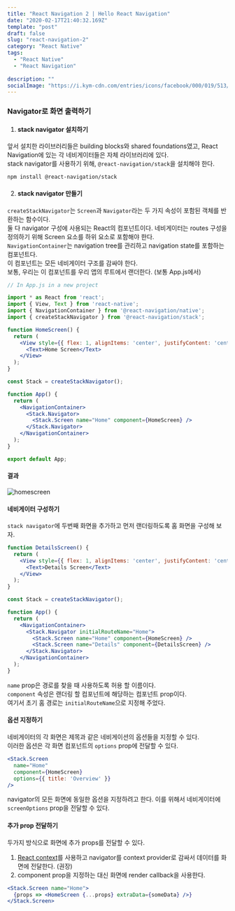 ```yaml
---
title: "React Navigation 2 | Hello React Navigation"
date: "2020-02-17T21:40:32.169Z"
template: "post"
draft: false
slug: "react-navigation-2"
category: "React Native"
tags:
  - "React Native"
  - "React Navigation"
  
description: ""
socialImage: "https://i.kym-cdn.com/entries/icons/facebook/000/019/513/til.jpg"
---
```


### Navigator로 화면 출력하기

1. #### stack navigator 설치하기   
앞서 설치한 라이브러리들은 building blocks와 shared foundations였고, React Navigation에 있는 각 네비게이터들은 자체 라이브러리에 있다.   
stack navigator를 사용하기 위해, `@react-navigation/stack`을 설치해야 한다.   
```
npm install @react-navigation/stack
```


2. #### stack navigator 만들기   
`createStackNavigator`는 `Screen`과 `Navigator`라는 두 가지 속성이 포함된 객체를 반환하는 함수이다.   
둘 다 navigator 구성에 사용되는 React의 컴포넌트이다. 네비게이터는 routes 구성을 정의하기 위해 Screen 요소를 하위 요소로 포함해야 한다.   
`NavigationContainer`는 navigation tree를 관리하고 navigation state를 포함하는 컴포넌트다.   
이 컴포넌트는 모든 네비게이터 구조를 감싸야 한다.   
보통, 우리는 이 컴포넌트를 우리 앱의 루트에서 랜더한다. (보통 App.js에서)   

```jsx
// In App.js in a new project

import * as React from 'react';
import { View, Text } from 'react-native';
import { NavigationContainer } from '@react-navigation/native';
import { createStackNavigator } from '@react-navigation/stack';

function HomeScreen() {
  return (
    <View style={{ flex: 1, alignItems: 'center', justifyContent: 'center' }}>
      <Text>Home Screen</Text>
    </View>
  );
}

const Stack = createStackNavigator();

function App() {
  return (
    <NavigationContainer>
      <Stack.Navigator>
        <Stack.Screen name="Home" component={HomeScreen} />
      </Stack.Navigator>
    </NavigationContainer>
  );
}

export default App;
```

#### 결과
![homescreen](https://reactnavigation.org/docs/assets/navigators/stack/basic_stack_nav.png)

#### 네비게이터 구성하기
`stack navigator`에 두번째 화면을 추가하고 먼저 랜더링하도록 홈 화면을 구성해 보자.

```jsx
function DetailsScreen() {
  return (
    <View style={{ flex: 1, alignItems: 'center', justifyContent: 'center' }}>
      <Text>Details Screen</Text>
    </View>
  );
}

const Stack = createStackNavigator();

function App() {
  return (
    <NavigationContainer>
      <Stack.Navigator initialRouteName="Home">
        <Stack.Screen name="Home" component={HomeScreen} />
        <Stack.Screen name="Details" component={DetailsScreen} />
      </Stack.Navigator>
    </NavigationContainer>
  );
}
```
`name` prop은 경로를 찾을 때 사용하도록 허용 할 이름이다.   
`component` 속성은 랜더링 할 컴포넌트에 해당하는 컴포넌트 prop이다.   
여기서 초기 홈 경로는 `initialRouteName`으로 지정해 주었다.


#### 옵션 지정하기
네비게이터의 각 화면은 제목과 같은 네비게이션의 옵션들을 지정할 수 있다.   
이러한 옵션은 각 화면 컴포넌트의 `options` prop에 전달할 수 있다.   
```jsx
<Stack.Screen
  name="Home"
  component={HomeScreen}
  options={{ title: 'Overview' }}
/>
```

navigator의 모든 화면에 동일한 옵션을 지정하려고 한다. 이를 위해서 네비게이터에 `screenOptions` prop을 전달할 수 있다.

#### 추가 prop 전달하기
두가지 방식으로 화면에 추가 props를 전달할 수 있다.
1. [React context](https://reactjs.org/docs/context.html)를 사용하고 navigator를 context provider로 감싸서 데이터를 화면에 전달한다. (권장)
2. component prop을 지정하는 대신 화면에 render callback을 사용한다.

```jsx
<Stack.Screen name="Home">
  {props => <HomeScreen {...props} extraData={someData} />}
</Stack.Screen>
```